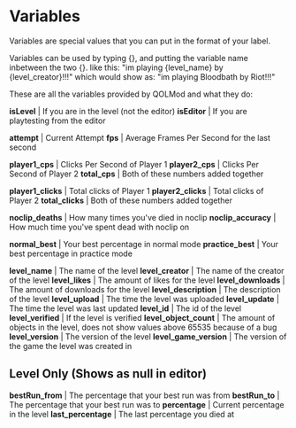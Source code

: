 # Variables
Variables are special values that you can put in the format of your label.

Variables can be used by typing {}, and putting the variable name inbetween the two {}.
like this: "im playing {level_name} by {level_creator}!!!"
which would show as: "im playing Bloodbath by Riot!!!"

These are all the variables provided by QOLMod and what they do:

**isLevel** | If you are in the level (not the editor)
**isEditor** | If you are playtesting from the editor

**attempt** | Current Attempt
**fps** | Average Frames Per Second for the last second

**player1_cps** | Clicks Per Second of Player 1
**player2_cps** | Clicks Per Second of Player 2
**total_cps** | Both of these numbers added together

**player1_clicks** | Total clicks of Player 1
**player2_clicks** | Total clicks of Player 2
**total_clicks** | Both of these numbers added together

**noclip_deaths** | How many times you've died in noclip
**noclip_accuracy** | How much time you've spent dead with noclip on

**normal_best** | Your best percentage in normal mode
**practice_best** | Your best percentage in practice mode

**level_name** | The name of the level
**level_creator** | The name of the creator of the level
**level_likes** | The amount of likes for the level
**level_downloads** | The amount of downloads for the level
**level_description** | The description of the level
**level_upload** | The time the level was uploaded
**level_update** | The time the level was last updated
**level_id** | The id of the level
**level_verified** | If the level is verified
**level_object_count** | The amount of objects in the level, does not show values above 65535 because of a bug
**level_version** | The version of the level
**level_game_version** | The version of the game the level was created in

## Level Only (Shows as **null** in editor)

**bestRun_from** | The percentage that your best run was from
**bestRun_to**   | The percentage that your best run was to
**percentage** | Current percentage in the level
**last_percentage** | The last percentage you died at